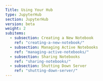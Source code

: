 ```yaml
---
Title: Using Your Hub
type: JupyterHub
section: JupyterHub
version: beta
weight: 2
subitems:
  - subsection: Creating a New Notebook
    ref: "creating-a-new-notebook/"
  - subsection: Managing Active Notebooks
    ref: "managing-active-notebooks/"
  - subsection: Sharing Notebooks
    ref: "sharing-notebooks/"
  - subsection: Shutting Down Server
    ref: "shutting-down-server/"
---
```

